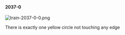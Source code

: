 #### 2037-0
![train-2037-0-0.png](https://github.com/lil-lab/nlvr/raw/master/nlvr/train/images/62/train-2037-0-0.png "train-2037-0-0.png")

There is exactly one yellow circle not touching any edge